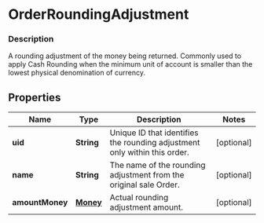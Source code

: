 
# OrderRoundingAdjustment

### Description

A rounding adjustment of the money being returned. Commonly used to apply Cash Rounding when the minimum unit of account is smaller than the lowest physical denomination of currency.

## Properties
Name | Type | Description | Notes
------------ | ------------- | ------------- | -------------
**uid** | **String** | Unique ID that identifies the rounding adjustment only within this order. |  [optional]
**name** | **String** | The name of the rounding adjustment from the original sale Order. |  [optional]
**amountMoney** | [**Money**](Money.md) | Actual rounding adjustment amount. |  [optional]



